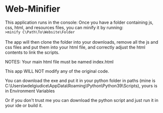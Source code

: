# Web-Minifier
This application runs in the console: Once you have a folder containing js, css, html, and resources files, 
you can minify it by running: <br> <code>>minify C\Path\To\Website\Folder </code> <br> <br>
The app will then clone the folder into your downloads, remove all the js and css files and put them into your html file, and correctly adjust the html contents to link the scripts.

NOTES:
Your main html file must be named index.html

This app WILL NOT modify any of the original code.

You can download the exe and put it in your python folder in paths (mine is C:\Users\wdelgiudice\AppData\Roaming\Python\Python39\Scripts), yours is in Environment Variables

Or if you don't trust me you can download the python script and just run it in your ide or build it.
